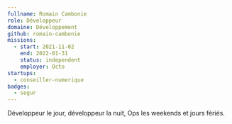 ```yaml
---
fullname: Romain Cambonie
role: Développeur
domaine: Développement
github: romain-cambonie
missions:
  - start: 2021-11-02
    end: 2022-01-31
    status: independent
    employer: Octo
startups:
  - conseiller-numerique
badges:
  - segur
---
```


Développeur le jour, développeur la nuit, Ops les weekends et jours fériés.
